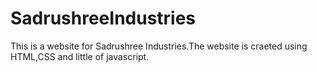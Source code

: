 # SadrushreeIndustries
This is a website for Sadrushree Industries.The website is craeted using HTML,CSS and little of javascript.

